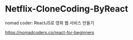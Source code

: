 # Netflix-CloneCoding-ByReact
nomad coder: ReactJS로 영화 웹 서비스 만들기

https://nomadcoders.co/react-for-beginners
